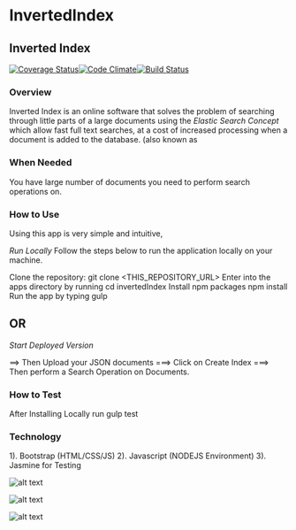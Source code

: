 # InvertedIndex
## Inverted Index
[![Coverage Status](https://coveralls.io/repos/github/andela-ksolomon/invertedIndex/badge.svg?branch=developing)](https://coveralls.io/github/andela-ksolomon/invertedIndex?branch=developing)[![Code Climate](https://codeclimate.com/github/andela-ksolomon/invertedIndex/badges/gpa.svg)](https://codeclimate.com/github/andela-ksolomon/invertedIndex)[![Build Status](https://travis-ci.org/andela-ksolomon/invertedIndex.svg?branch=developing)](https://travis-ci.org/andela-ksolomon/invertedIndex)

### Overview
Inverted Index is an online software that solves the problem of searching through little parts of a large documents using the 
*Elastic Search Concept* which allow fast full text searches, at a cost of increased processing when a document is added to the database. (also known as

### When Needed
You have large number of documents you need to perform search operations on.

### How to Use
Using this app is very simple and intuitive,

*Run Locally*
Follow the steps below to run the application locally on your machine.

Clone the repository: git clone <THIS_REPOSITORY_URL>
Enter into the apps directory by running cd invertedIndex
Install npm packages npm install
Run the app by typing gulp

## OR

*Start Deployed Version*

==> Then Upload your JSON documents
 ===> Click on Create Index 
 ===> Then perform a Search Operation on Documents.

 ### How to Test

 After Installing Locally run gulp test

 ### Technology
1). Bootstrap (HTML/CSS/JS)
2). Javascript (NODEJS Environment)
3). Jasmine for Testing

![alt text][logo]

[logo]: https://raw.githubusercontent.com/andela-ksolomon/invertedIndex/developing/lib/images/screenshot-page.png "Inverted Index By Solomon Kingsley"

![alt text][logo]

[logo]: https://raw.githubusercontent.com/andela-ksolomon/invertedIndex/developing/lib/images/screenshot-page1.png "Inverted Index By Solomon Kingsley"

![alt text][logo]

[logo]: https://raw.githubusercontent.com/andela-ksolomon/invertedIndex/developing/lib/images/screenshot-page2.png "Inverted Index By Solomon Kingsley"

